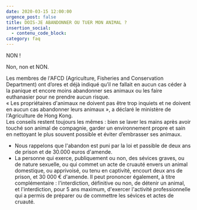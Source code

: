 ```yaml
---
date: 2020-03-15 12:00:00
urgence_post: false
title: DOIS-JE ABANDONNER OU TUER MON ANIMAL ?
insertion_social:
  - contenu_code_block:
category: faq
---
```


NON \!&nbsp;

Non, non et NON.

Les membres de l'AFCD (Agriculture, Fisheries and Conservation Department) ont d’ores et d&eacute;j&agrave; indiqu&eacute; qu’il ne fallait en aucun cas c&eacute;der &agrave; la panique et encore moins abandonner ses animaux ou les faire euthanasier pour ne prendre aucun risque. &nbsp;<br>&laquo; Les propri&eacute;taires d'animaux ne doivent pas &ecirc;tre trop inquiets et ne doivent en aucun cas abandonner leurs animaux &raquo;, a d&eacute;clar&eacute; le minist&egrave;re de l'Agriculture de Hong Kong.&nbsp;<br>Les conseils restent toujours les m&ecirc;mes : bien se laver les mains apr&egrave;s avoir touch&eacute; son animal de compagnie, garder un environnement propre et sain en nettoyant le plus souvent possible et &eacute;viter d’embrasser ses animaux.&nbsp;

* Nous rappelons que l'abandon est puni par la loi et passible de deux ans de prison et de 30.000 euros d'amende.
* La personne qui exerce, publiquement ou non, des s&eacute;vices graves, ou de nature sexuelle, ou qui commet un acte de cruaut&eacute; envers un animal domestique, ou apprivois&eacute;, ou tenu en captivit&eacute;, encourt deux ans de prison, et 30 000 € d'amende. Il peut prononcer &eacute;galement, &agrave; titre compl&eacute;mentaire : l'interdiction, d&eacute;finitive ou non, de d&eacute;tenir un animal, et l'interdiction, pour 5 ans maximum, d'exercer l'activit&eacute; professionnelle qui a permis de pr&eacute;parer ou de commettre les s&eacute;vices et actes de cruaut&eacute;.